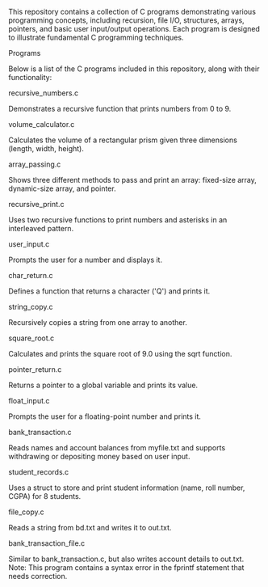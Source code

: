 This repository contains a collection of C programs demonstrating various programming concepts, including recursion, file I/O, structures, arrays, pointers, and basic user input/output operations. Each program is designed to illustrate fundamental C programming techniques.

Programs

Below is a list of the C programs included in this repository, along with their functionality:





recursive_numbers.c





Demonstrates a recursive function that prints numbers from 0 to 9.



volume_calculator.c





Calculates the volume of a rectangular prism given three dimensions (length, width, height).



array_passing.c





Shows three different methods to pass and print an array: fixed-size array, dynamic-size array, and pointer.



recursive_print.c





Uses two recursive functions to print numbers and asterisks in an interleaved pattern.



user_input.c





Prompts the user for a number and displays it.



char_return.c





Defines a function that returns a character ('Q') and prints it.



string_copy.c





Recursively copies a string from one array to another.



square_root.c





Calculates and prints the square root of 9.0 using the sqrt function.



pointer_return.c





Returns a pointer to a global variable and prints its value.



float_input.c





Prompts the user for a floating-point number and prints it.



bank_transaction.c





Reads names and account balances from myfile.txt and supports withdrawing or depositing money based on user input.



student_records.c





Uses a struct to store and print student information (name, roll number, CGPA) for 8 students.



file_copy.c





Reads a string from bd.txt and writes it to out.txt.



bank_transaction_file.c





Similar to bank_transaction.c, but also writes account details to out.txt. Note: This program contains a syntax error in the fprintf statement that needs correction.
